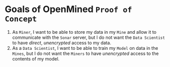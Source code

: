 # Goals of OpenMined `Proof of Concept`

1. As `Miner`, I want to be able to store my data in my `Mine` and allow it to communicate with the `Sonar` server, but I do not want the `Data Scientist` to have *direct*, *unencrypted* access to my data.
1. As a `Data Scientist`, I want to be able to train my `Model` on data in the `Mines`, but I do not want the `Miners` to have *unencrypted* access to the contents of my model.
